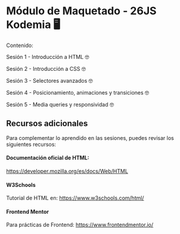 # Módulo de Maquetado - 26JS Kodemia 🖥️

Contenido:

Sesión 1 - Introducción a HTML 🤓

Sesión 2 - Introducción a CSS 🤓

Sesión 3 - Selectores avanzados 🤓

Sesión 4 - Posicionamiento, animaciones y transiciones 🤓

Sesión 5 - Media queries y responsividad 🤓

## Recursos adicionales

Para complementar lo aprendido en las sesiones, puedes revisar los siguientes recursos:

#### Documentación oficial de HTML:

https://developer.mozilla.org/es/docs/Web/HTML

#### W3Schools

Tutorial de HTML en: https://www.w3schools.com/html/

#### Frontend Mentor

Para prácticas de Frontend: https://www.frontendmentor.io/
